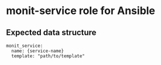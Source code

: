 # monit-service role for Ansible

## Expected data structure

    monit_service:
      name: {service-name}
      template: "path/to/template"
